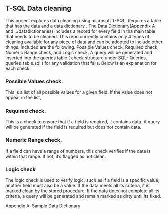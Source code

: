 ## T-SQL Data cleaning 
This project explores data cleaning using microsoft T-SQL. Requires a table that has the data and a data dictionary . The Data Dictionary(Appendix A and ../datadictionaries) includes a record for every field in tha main table that needs to be cleaned. This repo currently contains only 4 types of cleaning available for any piece of data and can be adopted to include other things. Included are the following. Possible Values check, Required check, Numeric Range check, and Logic check. A query will be generated and inserted into the queries table ( check structure under SQL- Queries, queries_table.sql ) for any validation that fails.
Below is an explanation for each check. 
### Possible Values check. 
This is a list of all possible values for a given field.  If the value does not appear in the list, 
### Required check.
This is a check to ensure that if a field is required, it contains data.  A query will be generated if the field is required but does not contain data.
### Numeric Range check.
If a field can have a range of numbers, this check verifies if the data is within that range. If not, it’s flagged as not clean.
### Logic check
The logic check is used to verify logic, such as if a field is a specific value, another field must also be a value.  If the data meets all its criteria, it is marked clean by the stored procedure.  If the data does not complete all its criteria, a query will be generated and remain marked as dirty until its fixed.


Appendix A:  Sample Data Dictionary

